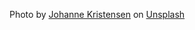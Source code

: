 Photo by <a href="https://unsplash.com/@johannekristensen?utm_source=unsplash&utm_medium=referral&utm_content=creditCopyText">Johanne Kristensen</a> on <a href="https://unsplash.com/s/photos/makeup-getting-ready?utm_source=unsplash&utm_medium=referral&utm_content=creditCopyText">Unsplash</a>
  